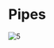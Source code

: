 # Pipes
![5](https://user-images.githubusercontent.com/66522993/153684817-17df615a-76e2-474e-90f7-65993e719607.png)
